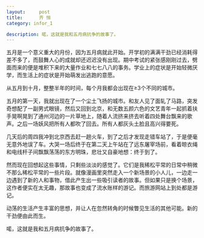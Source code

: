 ```yaml
---
layout:     post
title:      齐 恒
category: infor_1

description: 喏，这就是我和五月病抗争的故事了。
---
```


五月是一个意义重大的月份，因为五月病就此开始。开学初的满满干劲已经消耗得差不多了，而鼓舞人心的成就却还迟迟没有出现。期中考试的紧张感刚刚过去，劈面而来的便是堆积下来的大量作业和七七八八的事务。学业上的症状是开始轻微厌学，而生活上的症状是开始萌发出逃跑的意愿。




从五月到十月，整整半年的时间，每个月我都会出现在≥3个不同的城市。




五月的第一天，我就出现在了一个尘土飞扬的城市。和友人见了面轧了马路，突发奇想配了一副男式眼镜，然后又回到北京，和无数五颜六色的文艺青年一起抓着扶手晃啊晃到了通州河边的一片草地上，随着人流挤来挤去听着四处舞台飘来的歌声。之后一场妖风把所有人都吹了回去。所有人都灰头土脸且高兴得要死。




几天后的周四我冲到北京西去赶一趟火车，到了之后才发现走错车站了，于是便毫无意外地误了车。大哭一场后终于在第二天上午站在了远东屠宰场前，看着晾衣绳和电线杆子间飘飘荡荡的东方明珠，悲壮又自豪地想：终于到了。




然而现在回想起这些事情，只剩些淡淡的感觉了。它们是我稀松平常的日常中稍微不那么稀松平常的一些片段。就像漫画里突然走入一个新场景的小人儿，一边走一边遇到了新的人和事物，借此产生出一些吸引读者的故事。但如果只是换个场景，这作者便实在太无趣，那故事也变成了流水账样的游记。而旅游网站上到处都是游记。




动荡的生活产生丰富的思想，并让人在忽然转角的时候瞥见生活的其他可能。新的干劲便由此而生。




喏，这就是我和五月病抗争的故事了。
